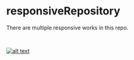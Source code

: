 # responsiveRepository
There are multiple responsive works in this repo.

<br>

<a style="text-align: center;" href="https://weatherjsama.netlify.app/">![alt text](https://mir-s3-cdn-cf.behance.net/project_modules/disp/8ac70e18142643.562da3d5a8622.gif)</a>
